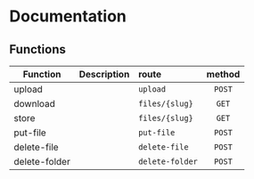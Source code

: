 # Documentation

## Functions

| Function        | Description           | route  | method
| ------------- |:-------------:|:-----|:-----:|
| upload        |  | `upload`| `POST` |
| download     |       |   `files/{slug}` | `GET` |
| store |       |    `files/{slug}`| `GET` |
| put-file |       |   `put-file` | `POST` |
| delete-file |       |  `delete-file`  | `POST` |
| delete-folder |       |   `delete-folder` | `POST` |